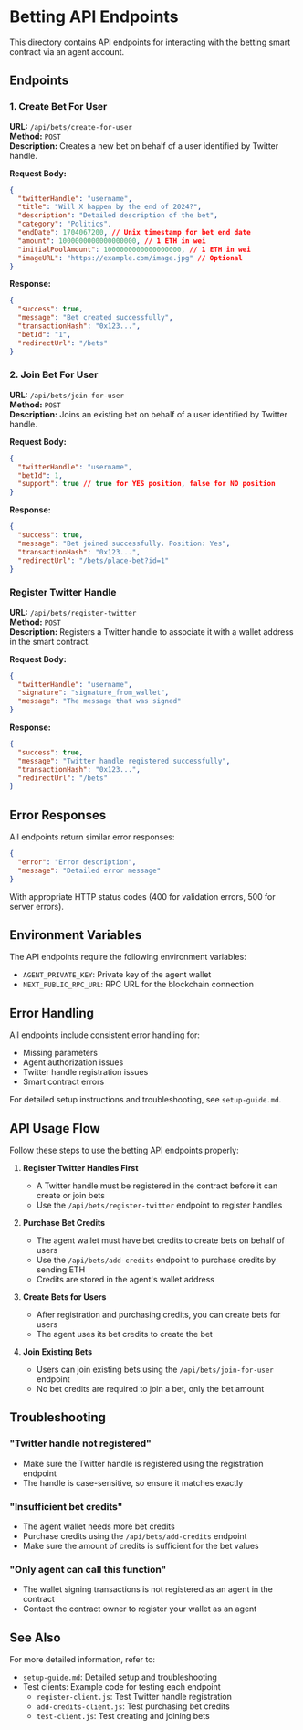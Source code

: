 # Betting API Endpoints

This directory contains API endpoints for interacting with the betting smart contract via an agent account.

## Endpoints

### 1. Create Bet For User

**URL:** `/api/bets/create-for-user`  
**Method:** `POST`  
**Description:** Creates a new bet on behalf of a user identified by Twitter handle.

**Request Body:**

```json
{
  "twitterHandle": "username",
  "title": "Will X happen by the end of 2024?",
  "description": "Detailed description of the bet",
  "category": "Politics",
  "endDate": 1704067200, // Unix timestamp for bet end date
  "amount": 1000000000000000000, // 1 ETH in wei
  "initialPoolAmount": 1000000000000000000, // 1 ETH in wei
  "imageURL": "https://example.com/image.jpg" // Optional
}
```

**Response:**

```json
{
  "success": true,
  "message": "Bet created successfully",
  "transactionHash": "0x123...",
  "betId": "1",
  "redirectUrl": "/bets"
}
```

### 2. Join Bet For User

**URL:** `/api/bets/join-for-user`  
**Method:** `POST`  
**Description:** Joins an existing bet on behalf of a user identified by Twitter handle.

**Request Body:**

```json
{
  "twitterHandle": "username",
  "betId": 1,
  "support": true // true for YES position, false for NO position
}
```

**Response:**

```json
{
  "success": true,
  "message": "Bet joined successfully. Position: Yes",
  "transactionHash": "0x123...",
  "redirectUrl": "/bets/place-bet?id=1"
}
```

### Register Twitter Handle

**URL:** `/api/bets/register-twitter`  
**Method:** `POST`  
**Description:** Registers a Twitter handle to associate it with a wallet address in the smart contract.

**Request Body:**

```json
{
  "twitterHandle": "username",
  "signature": "signature_from_wallet",
  "message": "The message that was signed"
}
```

**Response:**

```json
{
  "success": true,
  "message": "Twitter handle registered successfully",
  "transactionHash": "0x123...",
  "redirectUrl": "/bets"
}
```

## Error Responses

All endpoints return similar error responses:

```json
{
  "error": "Error description",
  "message": "Detailed error message"
}
```

With appropriate HTTP status codes (400 for validation errors, 500 for server errors).

## Environment Variables

The API endpoints require the following environment variables:

- `AGENT_PRIVATE_KEY`: Private key of the agent wallet
- `NEXT_PUBLIC_RPC_URL`: RPC URL for the blockchain connection

## Error Handling

All endpoints include consistent error handling for:

- Missing parameters
- Agent authorization issues
- Twitter handle registration issues
- Smart contract errors

For detailed setup instructions and troubleshooting, see `setup-guide.md`.

## API Usage Flow

Follow these steps to use the betting API endpoints properly:

1. **Register Twitter Handles First**

   - A Twitter handle must be registered in the contract before it can create or join bets
   - Use the `/api/bets/register-twitter` endpoint to register handles

2. **Purchase Bet Credits**

   - The agent wallet must have bet credits to create bets on behalf of users
   - Use the `/api/bets/add-credits` endpoint to purchase credits by sending ETH
   - Credits are stored in the agent's wallet address

3. **Create Bets for Users**

   - After registration and purchasing credits, you can create bets for users
   - The agent uses its bet credits to create the bet

4. **Join Existing Bets**
   - Users can join existing bets using the `/api/bets/join-for-user` endpoint
   - No bet credits are required to join a bet, only the bet amount

## Troubleshooting

### "Twitter handle not registered"

- Make sure the Twitter handle is registered using the registration endpoint
- The handle is case-sensitive, so ensure it matches exactly

### "Insufficient bet credits"

- The agent wallet needs more bet credits
- Purchase credits using the `/api/bets/add-credits` endpoint
- Make sure the amount of credits is sufficient for the bet values

### "Only agent can call this function"

- The wallet signing transactions is not registered as an agent in the contract
- Contact the contract owner to register your wallet as an agent

## See Also

For more detailed information, refer to:

- `setup-guide.md`: Detailed setup and troubleshooting
- Test clients: Example code for testing each endpoint
  - `register-client.js`: Test Twitter handle registration
  - `add-credits-client.js`: Test purchasing bet credits
  - `test-client.js`: Test creating and joining bets

